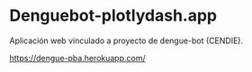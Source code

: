 # Denguebot-plotlydash.app

Aplicación web vinculado a proyecto de dengue-bot (CENDIE).

https://dengue-pba.herokuapp.com/
